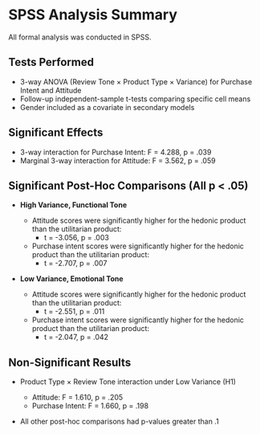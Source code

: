 # SPSS Analysis Summary

All formal analysis was conducted in SPSS.

## Tests Performed

- 3-way ANOVA (Review Tone × Product Type × Variance) for Purchase Intent and Attitude
- Follow-up independent-sample t-tests comparing specific cell means
- Gender included as a covariate in secondary models

## Significant Effects

- 3-way interaction for Purchase Intent: F = 4.288, p = .039
- Marginal 3-way interaction for Attitude: F = 3.562, p = .059

## Significant Post-Hoc Comparisons (All p < .05)

- **High Variance, Functional Tone**  
  - Attitude scores were significantly higher for the hedonic product than the utilitarian product:  
    - t = -3.056, p = .003  
  - Purchase intent scores were significantly higher for the hedonic product than the utilitarian product:  
    - t = -2.707, p = .007

- **Low Variance, Emotional Tone**  
  - Attitude scores were significantly higher for the hedonic product than the utilitarian product:  
    - t = -2.551, p = .011  
  - Purchase intent scores were significantly higher for the hedonic product than the utilitarian product:  
    - t = -2.047, p = .042

## Non-Significant Results

- Product Type × Review Tone interaction under Low Variance (H1)  
  - Attitude: F = 1.610, p = .205  
  - Purchase Intent: F = 1.660, p = .198

- All other post-hoc comparisons had p-values greater than .1
